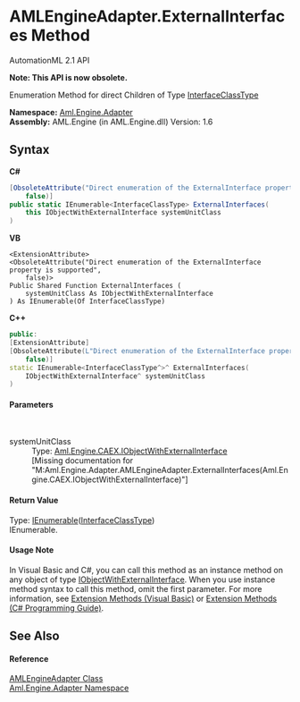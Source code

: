# AMLEngineAdapter.ExternalInterfaces Method 
AutomationML 2.1 API 

**Note: This API is now obsolete.**

Enumeration Method for direct Children of Type <a href="T_Aml_Engine_CAEX_InterfaceClassType">InterfaceClassType</a>

**Namespace:**&nbsp;<a href="N_Aml_Engine_Adapter">Aml.Engine.Adapter</a><br />**Assembly:**&nbsp;AML.Engine (in AML.Engine.dll) Version: 1.6

## Syntax

**C#**<br />
``` C#
[ObsoleteAttribute("Direct enumeration of the ExternalInterface property is supported", 
	false)]
public static IEnumerable<InterfaceClassType> ExternalInterfaces(
	this IObjectWithExternalInterface systemUnitClass
)
```

**VB**<br />
``` VB
<ExtensionAttribute>
<ObsoleteAttribute("Direct enumeration of the ExternalInterface property is supported", 
	false)>
Public Shared Function ExternalInterfaces ( 
	systemUnitClass As IObjectWithExternalInterface
) As IEnumerable(Of InterfaceClassType)
```

**C++**<br />
``` C++
public:
[ExtensionAttribute]
[ObsoleteAttribute(L"Direct enumeration of the ExternalInterface property is supported", 
	false)]
static IEnumerable<InterfaceClassType^>^ ExternalInterfaces(
	IObjectWithExternalInterface^ systemUnitClass
)
```


#### Parameters
&nbsp;<dl><dt>systemUnitClass</dt><dd>Type: <a href="T_Aml_Engine_CAEX_IObjectWithExternalInterface">Aml.Engine.CAEX.IObjectWithExternalInterface</a><br />\[Missing <param name="systemUnitClass"/> documentation for "M:Aml.Engine.Adapter.AMLEngineAdapter.ExternalInterfaces(Aml.Engine.CAEX.IObjectWithExternalInterface)"\]</dd></dl>

#### Return Value
Type: <a href="https://docs.microsoft.com/dotnet/api/system.collections.generic.ienumerable-1" target="_parent" rel="noopener noreferrer">IEnumerable</a>(<a href="T_Aml_Engine_CAEX_InterfaceClassType">InterfaceClassType</a>)<br />IEnumerable<InterfaceClassType>.

#### Usage Note
In Visual Basic and C#, you can call this method as an instance method on any object of type <a href="T_Aml_Engine_CAEX_IObjectWithExternalInterface">IObjectWithExternalInterface</a>. When you use instance method syntax to call this method, omit the first parameter. For more information, see <a href="https://docs.microsoft.com/dotnet/visual-basic/programming-guide/language-features/procedures/extension-methods" target="_blank" rel="noopener noreferrer">Extension Methods (Visual Basic)</a> or <a href="https://docs.microsoft.com/dotnet/csharp/programming-guide/classes-and-structs/extension-methods" target="_blank" rel="noopener noreferrer">Extension Methods (C# Programming Guide)</a>.

## See Also


#### Reference
<a href="T_Aml_Engine_Adapter_AMLEngineAdapter">AMLEngineAdapter Class</a><br /><a href="N_Aml_Engine_Adapter">Aml.Engine.Adapter Namespace</a><br />